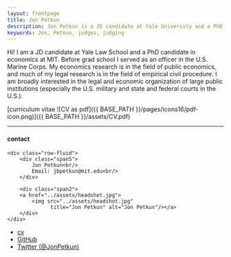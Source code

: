 ```yaml
---
layout: frontpage
title: Jon Petkun
description: Jon Petkun is a JD candidate at Yale University and a PhD candidate in economics at MIT. 
keywords: Jon, Petkun, judges, judging
---
```


Hi! I am a JD candidate at Yale Law School and a PhD candidate in economics at MIT. Before grad school I served as an officer in the U.S. Marine Corps. My economics research is in the field of public economics, and much of my legal research is in the field of empirical civil procedure. I am broadly interested in the legal and economic organization of large public institutions (especially the U.S. military and state and federal courts in the U.S.).

[curriculum vitae ![CV as pdf]({{ BASE_PATH }}/pages/icons16/pdf-icon.png)]({{ BASE_PATH }}/assets/CV.pdf)<br/>


---


<div class="container">
<h4><a name="contact"></a>contact</h4>

    <div class="row-fluid">
        <div class="span5">
            Jon Petkun<br/>
            Email: jbpetkun@mit.edu<br/>
        </div>

        <div class="span2">
        <a href="../assets/headshot.jpg">
            <img src="../assets/headshot.jpg"
                  title="Jon Petkun" alt="Jon Petkun"/></a>
        </div>
    </div>
</div>

<div class="navbar">
  <div class="navbar-inner">
      <ul class="nav">
          <li><a href="{{ BASE_PATH }}/assets/CV.pdf">cv</a></li>
          <li><a href="https://github.com/jbpetkun">GitHub</a></li>
          <li><a href="https://twitter.com/JonPetkun">Twitter (@JonPetkun)</a></li>
      </ul>
  </div>
</div>